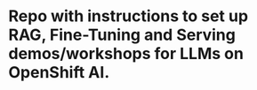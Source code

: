 # Repo with instructions to set up RAG, Fine-Tuning and Serving demos/workshops for LLMs on OpenShift AI.